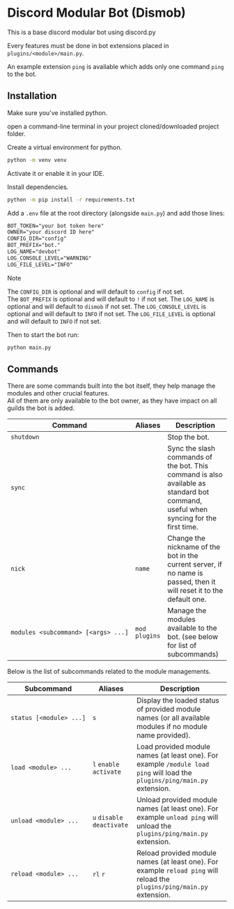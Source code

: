 # Discord Modular Bot (Dismob)

This is a base discord modular bot using discord.py

Every features must be done in bot extensions placed in `plugins/<module>/main.py`.

An example extension `ping` is available which adds only one command `ping` to the bot.

## Installation

Make sure you've installed python.

open a command-line terminal in your project cloned/downloaded project folder.

Create a virtual environment for python.

```cmd
python -m venv venv
```

Activate it or enable it in your IDE.

Install dependencies.

```cmd
python -m pip install -r requirements.txt
```

Add a `.env` file at the root directory (alongside `main.py`) and add those lines:

```txt
BOT_TOKEN="your bot token here"
OWNER="your discord ID here"
CONFIG_DIR="config"
BOT_PREFIX="bot."
LOG_NAME="devbot"
LOG_CONSOLE_LEVEL="WARNING"
LOG_FILE_LEVEL="INFO"
```

> [!NOTE]
> The `CONFIG_DIR` is optional and will default to `config` if not set.  
> The `BOT_PREFIX` is optional and will default to `!` if not set.
> The `LOG_NAME` is optional and will default to `dismob` if not set.
> The `LOG_CONSOLE_LEVEL` is optional and will default to `INFO` if not set.
> The `LOG_FILE_LEVEL` is optional and will default to `INFO` if not set.

Then to start the bot run:

```cmd
python main.py
```

## Commands

There are some commands built into the bot itself, they help manage the modules and other crucial features.  
All of them are only available to the bot owner, as they have impact on all guilds the bot is added.

Command | Aliases | Description
--- | --- | ---
`shutdown` | | Stop the bot.
`sync` | | Sync the slash commands of the bot. This command is also available as standard bot command, useful when syncing for the first time.
`nick` | `name` | Change the nickname of the bot in the current server, if no name is passed, then it will reset it to the default one.
`modules <subcommand> [<args> ...]` | `mod` `plugins` | Manage the modules available to the bot. (see below for list of subcommands)

Below is the list of subcommands related to the module managements.  

Subcommand | Aliases | Description
--- | --- | ---
`status [<module> ...]` | `s` | Display the loaded status of provided module names (or all available modules if no module name provided).
`load <module> ...` | `l` `enable` `activate` | Load provided module names (at least one). For example `/module load ping` will load the `plugins/ping/main.py` extension.
`unload <module> ...` | `u` `disable` `deactivate` | Unload provided module names (at least one). For example `unload ping` will unload the `plugins/ping/main.py` extension.
`reload <module> ...` | `rl` `r` | Reload provided module names (at least one). For example `reload ping` will reload the `plugins/ping/main.py` extension.
